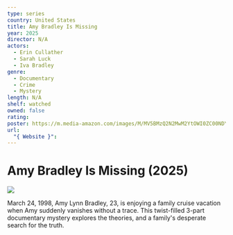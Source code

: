 ```yaml
---
type: series
country: United States
title: Amy Bradley Is Missing
year: 2025
director: N/A
actors:
  - Erin Cullather
  - Sarah Luck
  - Iva Bradley
genre:
  - Documentary
  - Crime
  - Mystery
length: N/A
shelf: watched
owned: false
rating:
poster: https://m.media-amazon.com/images/M/MV5BMzQ2N2MwM2YtOWI0ZC00NDYwLWJiYWItMWQxOWM1ZDA5YmU1XkEyXkFqcGc@._V1_SX300.jpg
url:
  "{ Website }":
---
```


# Amy Bradley Is Missing (2025)

![](https://m.media-amazon.com/images/M/MV5BMzQ2N2MwM2YtOWI0ZC00NDYwLWJiYWItMWQxOWM1ZDA5YmU1XkEyXkFqcGc@._V1_SX300.jpg)

March 24, 1998, Amy Lynn Bradley, 23, is enjoying a family cruise vacation when Amy suddenly vanishes without a trace. This twist-filled 3-part documentary mystery explores the theories, and a family's desperate search for the truth.